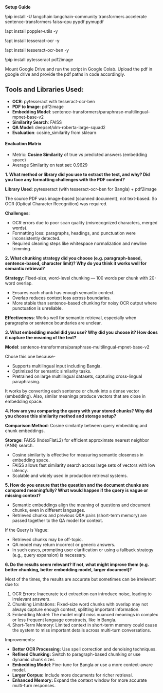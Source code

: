 **Setup Guide**

\!pip install \-U langchain langchain-community transformers accelerate sentence-transformers faiss-cpu pypdf pymupdf

\!apt install poppler-utils \-y

\!apt install tesseract-ocr \-y

\!apt install tesseract-ocr-ben \-y

\!pip install pytesseract pdf2image

Mount Google Drive and run the script in Google Colab. Upload the pdf in google drive and provide the pdf paths in code accordingly. 

## **Tools and Libraries Used:**

* **OCR**: pytesseract with tesseract-ocr-ben  
* **PDF to Image**: pdf2image  
* **Embedding Model**: sentence-transformers/paraphrase-multilingual-mpnet-base-v2  
* **Similarity Search**: FAISS  
* **QA Model**: deepset/xlm-roberta-large-squad2  
* **Evaluation**: cosine\_similarity from sklearn

#### **Evaluation Matrix**

* Metric: **Cosine Similarity** of true vs predicted answers (embedding space)  
* Average Similarity on test set: 0.9629

**1\. What method or library did you use to extract the text, and why? Did you face any formatting challenges with the PDF content?**

**Library Used**: pytesseract (with tesseract-ocr-ben for Bangla) \+ pdf2image

The source PDF was image-based (scanned document), not text-based. So OCR (Optical Character Recognition) was required.

**Challenges**:

* OCR errors due to poor scan quality (misrecognized characters, merged words).  
* Formatting loss: paragraphs, headings, and punctuation were inconsistently detected.  
* Required cleaning steps like whitespace normalization and newline trimming.

**2\. What chunking strategy did you choose (e.g. paragraph-based, sentence-based, character limit)? Why do you think it works well for semantic retrieval?**

**Strategy**: Fixed-size, word-level chunking — 100 words per chunk with 20-word overlap.

* Ensures each chunk has enough semantic context.  
* Overlap reduces context loss across boundaries.  
* More stable than sentence-based chunking for noisy OCR output where punctuation is unreliable.

**Effectiveness**: Works well for semantic retrieval, especially when paragraphs or sentence boundaries are unclear.

**3\. What embedding model did you use? Why did you choose it? How does it capture the meaning of the text?**

**Model**: sentence-transformers/paraphrase-multilingual-mpnet-base-v2

Chose this one because-

* Supports multilingual input including Bangla.  
* Optimized for semantic similarity tasks.  
* Pretrained on large multilingual datasets, capturing cross-lingual paraphrasing.

It works by converting each sentence or chunk into a dense vector (embedding). Also, similar meanings produce vectors that are close in embedding space.

**4\. How are you comparing the query with your stored chunks? Why did you choose this similarity method and storage setup?**

**Comparison Method**: Cosine similarity between query embedding and chunk embeddings.

**Storage**: FAISS (IndexFlatL2) for efficient approximate nearest neighbor (ANN) search.

* Cosine similarity is effective for measuring semantic closeness in embedding space.  
* FAISS allows fast similarity search across large sets of vectors with low latency.  
* Scalable and widely used in production retrieval systems.

**5\. How do you ensure that the question and the document chunks are compared meaningfully? What would happen if the query is vague or missing context?**

* Semantic embeddings align the meaning of questions and document chunks, even in different languages.  
* Retrieved chunks and previous Q\&A pairs (short-term memory) are passed together to the QA model for context.

If the Query is Vague:

* Retrieved chunks may be off-topic.  
* QA model may return incorrect or generic answers.  
* In such cases, prompting user clarification or using a fallback strategy (e.g., query expansion) is necessary.

**6\. Do the results seem relevant? If not, what might improve them (e.g. better chunking, better embedding model, larger document)?**

Most of the times, the results are accurate but sometimes can be irrelevant due to:

1. OCR Errors: Inaccurate text extraction can introduce noise, leading to irrelevant answers.  
2. Chunking Limitations: Fixed-size word chunks with overlap may not always capture enough context, splitting important information.  
3. Embedding Model: The model might miss nuanced meanings in complex or less frequent language constructs, like in Bangla.  
4. Short-Term Memory: Limited context in short-term memory could cause the system to miss important details across multi-turn conversations.

Improvements:

* **Better OCR Processing:** Use spell correction and denoising techniques.  
* **Refined Chunking:** Switch to paragraph-based chunking or use dynamic chunk sizes  
* **Embedding Model**: Fine-tune for Bangla or use a more context-aware model.  
* **Larger Corpus:** Include more documents for richer retrieval.  
* **Enhanced Memory:** Expand the context window for more accurate multi-turn responses.

